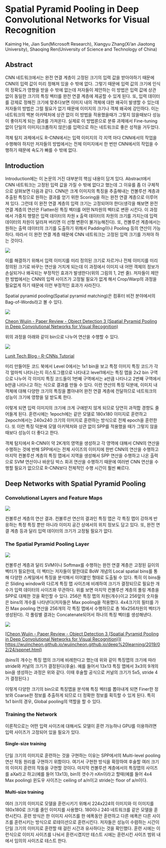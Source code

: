 # Spatial Pyramid Pooling in Deep Convolutional Networks for Visual Recognition

Kaiming He, Jian Sun(Microsoft Research), Xiangyu Zhang(Xi’an Jiaotong University), Shaoqing Ren(University of Science and Technology of China)



## Abstract

CNN 네트워크에서는 완전 연결 계층이 고정된 크기의 입력 값을 받아야하기 때문에 CNN의 입력 값이 미리 정해져 있을 수 밖에 없다. 그렇기 때문에 입력 값의 크기에 인식의 정확도가 영향을 받을 수 밖에 없는데 저자들이 제안하는 이 방법은 입력 값에 상관 없이 동일한 크기의 특징 벡터를 완전 연결 계층에 제공할 수 있게 된다. 또, 입력 데이터를 강제로 정해진 크기에 맞추다보면 이미지 내의 객체에 대한 왜곡이 발생할 수 있는데 저자들의 방법은 그럴 필요가 없기 때문에 이미지의 크기나 객체 왜곡에 강인하다. 이는 네트워크의 백본 아카텍처에 상관 없이 이 방법을 적용했을때가 그렇지 않을때보다 성능이 좋아지게 되는 결과를 가져온다. 실제로 이 방법론으로 분류 과제에서 Fine-tuning 없이 단일의 이미지(크롭하지 않은)를 입력으로 하는 네트워크로 좋은 성적을 거두었다. 

객체 탐지 과제에서도 R-CNN에서는 입력 이미지의 각 지역 마다 CNN에서의 작업을 수행해야 하지만 저자들의 방법에서는 전체 이미지에서 한 번만 CNN에서의 작업을 수행하기 때문에 속도가 빠를 수 밖에 없다. 



## Introduction

Introduction에는 이 논문의 거진 대부분의 핵심 내용이 담겨 있다. Abstract에서 CNN 네트워크는 고정된 입력 값을 가질 수 밖에 없다고 했는데 그 이유를 좀 더 구체적으로 살펴보면 다음과 같다. CNN은 크게 이미지의 특징을 추출해내는 컨볼루션 계층과 추출된 특징으로 원하는 결과를 얻기 위한 Scoring을 하는 완전 연결 계층으로 이루어져 있다. 그런데 이 완전 연결 계층의 입력 크기는 고정되어야 한다(생각을 해보면 완전 연결 계층의 연산은 Flatten된 특징 벡터를 어떤 N차원의 벡터로 변환 시킨다. 이 과정에서 가중치 행렬은 입력 데이터의 차원 x 출력 데이터의 차원의 크기를 가지는데 입력 데이터의 차원이 달라져 버리면 이 선형 변환이 불가능해진다). 또, 컨볼루션 계층에서는 원하는 출력 데이터의 크기를 도출하기 위해서 Padding이나 Pooling 등의 연산이 가능하다. 따라서 이 완전 연결 계층 때문에 CNN 네트워크는 고정된 입력 크기를 가져야 하는 것이다.

![](./Figure/Spatial_Pyramid_Pooling_in_Deep_Convolutional_Networks_for_Visual_Recognition2.JPG)

이를 해결하기 위해서 입력 이미지를 미리 정의된 크기로 자르거나 전체 이미지를 미리 정의된 크기로 바꾸는 연산을 거치게 되는데 이 과정에서 이미지 내 어떤 객체의 정보가 손실되거나 왜곡되는 부정적인 효과가 발생한다(위의 그림의 1, 2번 줄). 저자들이 제안한 방법에서는 CNN의 입력 사이즈가 고정될 필요가 없게 해서 Crop/Warp의 과정을 필요없게 하기 때문에 이런 부정적인 효과가 사라진다. 

Spatial pyramid pooling(Spatial pyramid matching)은 컴퓨터 비전 분야에서의 Bag-of-Words라고 볼 수 있다. 

![](./Figure/Spatial_Pyramid_Pooling_in_Deep_Convolutional_Networks_for_Visual_Recognition3.JPG)

[Cheon Wujin - Paper Review - Object Detection 3 (Spatial Pyramid Pooling in Deep Convolutional Networks for Visual Recognition)]( https://wujincheon.github.io/wujincheon.github.io/deep%20learning/2019/02/24/sppnet.html)

위의 과정을 아래와 같이 bin으로 나누어 연산을 수행할 수 있다.

![](./Figure/Spatial_Pyramid_Pooling_in_Deep_Convolutional_Networks_for_Visual_Recognition4.JPG)

[Lunit Tech Blog - R-CNNs Tutorial](https://blog.lunit.io/2017/06/01/r-cnns-tutorial/)

미리 만들어둔 코드 북에서 Level 0에서는 1x1 bin을 보고 특정 이미지 특징 코드가 각각 얼마씩 나타나는지 히스토그램으로 나타내고 level1에서는 특징 맵을 2x2 bin 구역으로 나누어 각 이미지 특징 코드들이 1번째 구역에서는 a만큼 나타나고 2번째 구역에서 b만큼 나타나고 하는 식으로 결과를 만들 수 있다. 이런 연산의 특징 덕분에, 이미지 내 객체에 대해 다양한 크기의 특징을 뽑아내어 완전 연결 계층에 전달하므로 네트워크의 성능이 크기에 영향을 덜 받도록 한다. 

이렇게 되면 입력 이미지의 크기에 크게 구애받지 않게 되므로 당연히 과적합 경향도 줄어들게 된다. 훈련시에는 1epoch에는 같은 모델로 180x180 이미지로 훈련하고 2epoch에서는 240x240 크기의 이미지로 훈련하는 방식으로 전체 epoch을 훈련한다. 또 이런 특징 덕분에 모델 아키텍처와 상관 없이 SPP를 적용했을 때가 그렇지 않을 때보다 성능이 더 좋다고 한다.  

객체 탐지에서 R-CNN이 약 2K개의 영역을 생성하고 각 영역에 대해서 CNN의 연산을 수행하는 것에 반해 SPP에서는 전체 사이즈의 이미지에 한번 CNN의 연산을 수행하고 마지막 컨볼루션 계층의 특징 맵에서 지역을 생성해서 SPP 연산을 수행하고 나온 출력으로 SVM 연산이나 바운딩 박스 회귀 연산을 수행하기 때문에 여러번 CNN 연산을 수행할 필요가 없으므로 R-CNN보다 전체적인 수행 시간이 훨씬 빠르다. 



## Deep Networks with Spatial Pyramid Pooling

### Convolutional Layers and Feature Maps

![](./Figure/Spatial_Pyramid_Pooling_in_Deep_Convolutional_Networks_for_Visual_Recognition1.JPG)

컨볼루션 계층의 연산 결과. 컨불루션 연산의 결과인 특징 맵은 각 특징 맵이 강하게 반응하는 특정 특징 뿐만 아니라 이미지 공간 상에서의 위치 정보도 담고 있다. 또, 완전 연결 계층 등과 달리 입력 데이터의 크기가 고정될 필요가 없다. 



### The Spatial Pyramid Pooling Layer

![](./Figure/Spatial_Pyramid_Pooling_in_Deep_Convolutional_Networks_for_Visual_Recognition5.JPG)

컨볼루션 계층과 달리 SVM이나 Softmax를 수행하는 완전 연결 계층은 고정된 길이의 벡터가 필요한데, 이 벡터는 저자들이 말한대로 BoW 개념의 Local spatial bins를 통해 다양한 스케일에서 특징을 분석해서 이어붙인 형태로 도출될 수 있다. 특히 이 bins들은 Sliding window와 다르게 특징 맵 사이즈에 비례하여 크기가 결정되므로 필요한 개수가 입력 데이터의 사이즈와 무관하다. 위를 보면 마지막 컨볼루션 계층의 풀링 계층을 SPP로 대체한 것을 확인할 수 있다. 256은 특징 맵의 차원(개수)이고 256앞의 숫자들은 bins의 개수를 나타낸다(저자들은 Max pooling을 적용했다. 4x4크기의 필터를 가진 Max pooling 연산을 256개의 각 특징 맵에서 수행하므로 총 16x256차원의 벡터가 생성된다). 각 풀링별 결과는 Concatenate되어서 하나의 특징 벡터를 생성해낸다. 

![](./Figure/Spatial_Pyramid_Pooling_in_Deep_Convolutional_Networks_for_Visual_Recognition6.JPG)

[[Cheon Wujin - Paper Review - Object Detection 3 (Spatial Pyramid Pooling in Deep Convolutional Networks for Visual Recognition)\]( https://wujincheon.github.io/wujincheon.github.io/deep%20learning/2019/02/24/sppnet.html)]( https://wujincheon.github.io/wujincheon.github.io/deep%20learning/2019/02/24/sppnet.html)

(bins의 개수는 특징 맵의 크기에 비례한다고 했는데 위와 같이 특징맵의 크기에 따라 stride와 커널의 크기가 결정된다(후술). 예를 들어서 13x13 특징 맵에서 3x3의 9개의 bin을 생성하는 과정은 위와 같다. 이때 후술할 공식으로 커널의 크기가 5x5, stride 4가 결정된다.)

이렇게 다양한 크기의 bin으로 특징맵을 분석해 특징 벡터를 뽑아내게 되면 Finer한 정보와 Coarse한 정보를 추출하게 되므로 더 정확한 정보를 획득할 수 있게 된다. 특히 1x1 bin의 경우, Global pooling의 역할을 할 수 있다. 



### Training the Network

이론적으로는 어떤 입력 사이즈에 대해서도 모델이 훈련 가능하나 GPU를 이용하려면 입력 사이즈가 고정되어 있을 필요가 있다.



#### Single-size training

단일 크기의 이미지로 훈련하는 것을 구현하는 이유는 SPP에서의 Multi-level pooling 연산 작동 원리를 구현하기 위함이다. 여기서 구현한 방식을 확장하여 후술할 여러 크기의 이미지 훈련의 작동을 구현할 것이다. 마지막 컨볼루션 계층에서의 특징맵의 사이즈를 aXa라고 하고(예를 들어 13x13), bin의 갯수가 nXn이라고 할때(예를 들어 4x4 Max pooling) 윈도우 사이즈는 ceiling of a/n이고 stride는 floor of a/n이다. 



####  Multi-size training

여러 크기의 이미지로 모델을 훈련시키기 위해서 224x224의 이미지와 이 이미지를 180x180로 크기를 줄인 이미지를 사용했다. 180이나 240 네트워크를 같은 모델을 훈련시킨다. 훈련 방식은 한 이미지 사이즈를 한 에폭동안 훈련하고 다른 에폭은 다른 사이즈를 훈련시키는 방식으로 로테이션으로 훈련시킨다. 저자들은 성능이 수렴하는 시간이 단일 크기의 이미지로 훈련할 때 걸린 시간과 유사하다는 것을 확인했다. 훈련 시에는 이런식으로 이미지 사이즈를 나눠서 훈련시켰지만 테스트 시에는 훈련시킨 사이즈 범위 내에서 임의의 사이즈로 테스트 한다. 





